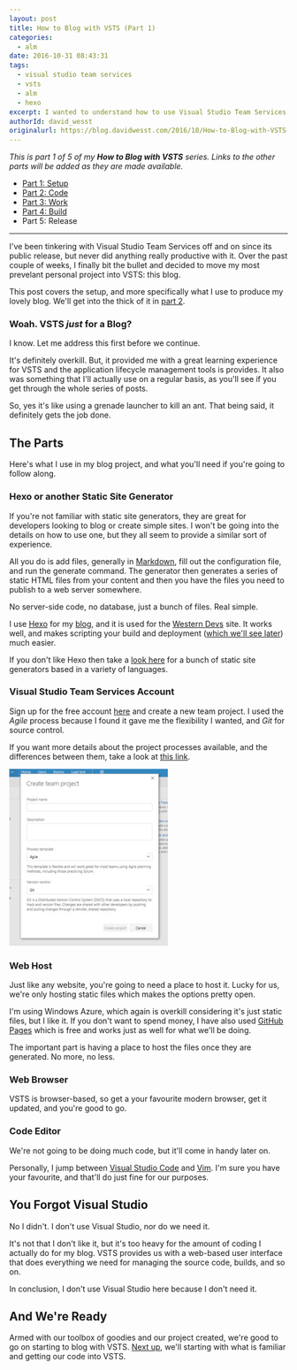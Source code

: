 ```yaml
---
layout: post
title: How to Blog with VSTS (Part 1)
categories:
  - alm
date: 2016-10-31 08:43:31
tags:
  - visual studio team services
  - vsts
  - alm
  - hexo
excerpt: I wanted to understand how to use Visual Studio Team Services (VSTS) for a "real" project. Being a noob, I decided to move my blog to VSTS to understand how _any_ project can benefit from ALM practices using VSTS. In part 1 of 5, we get things setup.
authorId: david_wesst
originalurl: https://blog.davidwesst.com/2016/10/How-to-Blog-with-VSTS-Part-1/
---
```


_This is part 1 of 5 of my **How to Blog with VSTS** series. Links to the other parts will be added as they are made available._

+ [Part 1: Setup][1]
+ [Part 2: Code][2]
+ [Part 3: Work][3]
+ [Part 4: Build][4]
+ Part 5: Release

[1]: https://blog.davidwesst.com/2016/10/How-to-Blog-with-VSTS-Part-1/
[2]: https://blog.davidwesst.com/2016/11/How-to-Blog-with-VSTS-Part-2/
[3]: https://blog.davidwesst.com/2016/11/How-to-Blog-with-VSTS-Part-3/
[4]: https://blog.davidwesst.com/2016/11/How-to-Blog-with-VSTS-Part-4/
[5]: #

---

I've been tinkering with Visual Studio Team Services off and on since its public release, but never did anything really productive with it. Over the past couple of weeks, I finally bit the bullet and decided to move my most prevelant personal project into VSTS: this blog.

This post covers the setup, and more specifically what I use to produce my lovely blog. We'll get into the thick of it in [part 2][2].

### Woah. VSTS _just_ for a Blog?
I know. Let me address this first before we continue.

It's definitely overkill. But, it provided me with a great learning experience for VSTS and the application lifecycle management tools is provides. It also was something that I'll actually use on a regular basis, as you'll see if you get through the whole series of posts.

So, yes it's like using a grenade launcher to kill an ant. That being said, it definitely gets the job done.

## The Parts
Here's what I use in my blog project, and what you'll need if you're going to follow along.

### Hexo or another Static Site Generator
If you're not familiar with static site generators, they are great for developers looking to blog or create simple sites. I won't be going into the details on how to use one, but they all seem to provide a similar sort of experience.

All you do is add files, generally in [Markdown](https://daringfireball.net/projects/markdown/syntax), fill out the configuration file, and run the generate command. The generator then generates a series of static HTML files from your content and then you have the files you need to publish to a web server somewhere.

No server-side code, no database, just a bunch of files. Real simple.

I use [Hexo](https://hexo.io/) for my [blog](https://blog.davidwesst.com), and it is used for the [Western Devs](http://www.westerndevs.com) site. It works well, and makes scripting your build and deployment ([which we'll see later][3]) much easier.

If you don't like Hexo then take a [look here](https://www.staticgen.com/) for a bunch of static site generators based in a variety of languages.

### Visual Studio Team Services Account
Sign up for the free account [here](https://www.visualstudio.com/vsts-test/) and create a new team project. I used the _Agile_ process because I found it gave me the flexibility I wanted, and _Git_ for source control.

If you want more details about the project processes available, and the differences between them, take a look at [this link](https://www.visualstudio.com/en-us/docs/work/guidance/choose-process).

!["Create a New Project in VSTS"](CYlb9sNm.png)

### Web Host
Just like any website, you're going to need a place to host it. Lucky for us, we're only hosting static files which makes the options pretty open.

I'm using Windows Azure, which again is overkill considering it's just static files, but I like it. If you don't want to spend money, I have also used [GitHub Pages](https://pages.github.com/) which is free and works just as well for what we'll be doing.

The important part is having a place to host the files once they are generated. No more, no less.

### Web Browser
VSTS is browser-based, so get a your favourite modern browser, get it updated, and you're good to go.

### Code Editor
We're not going to be doing much code, but it'll come in handy later on. 

Personally, I jump between [Visual Studio Code](http://code.visualstudio.com/) and [Vim](http://www.vim.org/). I'm sure you have your favourite, and that'll do just fine for our purposes.

## You Forgot Visual Studio
No I didn't. I don't use Visual Studio, nor do we need it.

It's not that I don't like it, but it's too heavy for the amount of coding I actually do for my blog. VSTS provides us with a web-based user interface that does everything we need for managing the source code, builds, and so on. 

In conclusion, I don't use Visual Studio here because I don't need it. 

## And We're Ready
Armed with our toolbox of goodies and our project created, we're good to go on starting to blog with VSTS. [Next up][2], we'll starting with what is familiar and getting our code into VSTS. 
